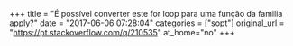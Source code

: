 +++
title = "É possível converter este for loop para uma função da familia apply?"
date = "2017-06-06 07:28:04"
categories = ["sopt"]
original_url = "https://pt.stackoverflow.com/q/210535"
at_home="no"
+++

